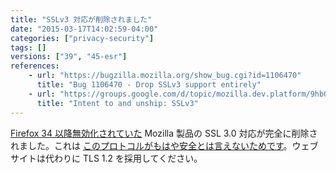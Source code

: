 ```yaml
---
title: "SSLv3 対応が削除されました"
date: "2015-03-17T14:02:59-04:00"
categories: ["privacy-security"]
tags: []
versions: ["39", "45-esr"]
references:
    - url: "https://bugzilla.mozilla.org/show_bug.cgi?id=1106470"
      title: "Bug 1106470 - Drop SSLv3 support entirely"
    - url: "https://groups.google.com/d/topic/mozilla.dev.platform/9hb0mzlHpks/discussion"
      title: "Intent to and unship: SSLv3"
---
```

[Firefox 34 以降無効化されていた](https://www.fxsitecompat.dev/ja/docs/2014/sslv3-has-been-disabled/) Mozilla 製品の SSL 3.0 対応が完全に削除されました。これは [このプロトコルがもはや安全とは言えないためです](https://blog.mozilla.org/security/2014/10/14/the-poodle-attack-and-the-end-of-ssl-3-0/)。ウェブサイトは代わりに TLS 1.2 を採用してください。
